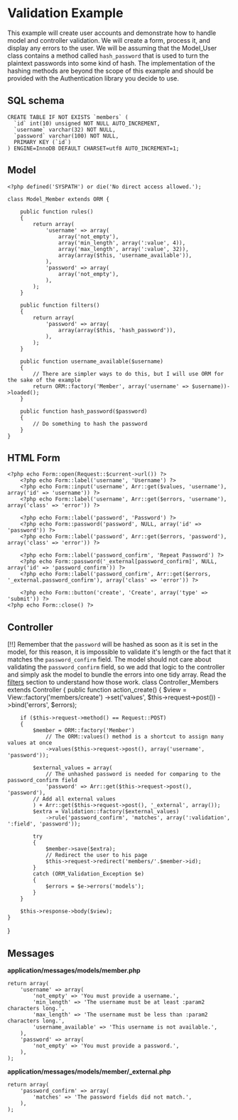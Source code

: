 # Validation Example

This example will create user accounts and demonstrate how to handle model and controller validation. We will create a form, process it, and display any errors to the user. We will be assuming that the Model_User class contains a method called `hash_password` that is used to turn the plaintext passwords into some kind of hash. The implementation of the hashing methods are beyond the scope of this example and should be provided with the Authentication library you decide to use.

## SQL schema

	CREATE TABLE IF NOT EXISTS `members` (
	  `id` int(10) unsigned NOT NULL AUTO_INCREMENT,
	  `username` varchar(32) NOT NULL,
	  `password` varchar(100) NOT NULL,
	  PRIMARY KEY (`id`)
	) ENGINE=InnoDB DEFAULT CHARSET=utf8 AUTO_INCREMENT=1;

## Model
	
	<?php defined('SYSPATH') or die('No direct access allowed.');

	class Model_Member extends ORM {

		public function rules()
		{
			return array(
				'username' => array(
					array('not_empty'),
					array('min_length', array(':value', 4)),
					array('max_length', array(':value', 32)),
					array(array($this, 'username_available')),
				),
				'password' => array(
					array('not_empty'),
				),
			);
		}
		
		public function filters()
		{
			return array(
				'password' => array(
					array(array($this, 'hash_password')),
				),
			);
		}

		public function username_available($username)
		{
			// There are simpler ways to do this, but I will use ORM for the sake of the example
			return ORM::factory('Member', array('username' => $username))->loaded();
		}

		public function hash_password($password)
		{
			// Do something to hash the password
		}
	}

## HTML Form
	<?php echo Form::open(Request::$current->url()) ?>
		<?php echo Form::label('username', 'Username') ?>
		<?php echo Form::input('username', Arr::get($values, 'username'), array('id' => 'username')) ?>
		<?php echo Form::label('username', Arr::get($errors, 'username'), array('class' => 'error')) ?>

		<?php echo Form::label('password', 'Password') ?>
		<?php echo Form::password('password', NULL, array('id' => 'password')) ?>
		<?php echo Form::label('password', Arr::get($errors, 'password'), array('class' => 'error')) ?>

		<?php echo Form::label('password_confirm', 'Repeat Password') ?>
		<?php echo Form::password('_external[password_confirm]', NULL, array('id' => 'password_confirm')) ?>
		<?php echo Form::label('password_confirm', Arr::get($errors, '_external.password_confirm'), array('class' => 'error')) ?>

		<?php echo Form::button('create', 'Create', array('type' => 'submit')) ?>
	<?php echo Form::close() ?>

## Controller

[!!] Remember that the `password` will be hashed as soon as it is set in the model, for this reason, it is impossible to validate it's length or the fact that it matches the `password_confirm` field. The model should not care about validating the `password_confirm` field, so we add that logic to the controller and simply ask the model to bundle the errors into one tidy array. Read the [filters](filters) section to understand how those work.
class Controller_Members extends Controller {
	public function action_create()
	{
		$view = View::factory('members/create')
			->set('values', $this->request->post())
			->bind('errors', $errors);

		if ($this->request->method() == Request::POST)
		{
			$member = ORM::factory('Member')
				// The ORM::values() method is a shortcut to assign many values at once
				->values($this->request->post(), array('username', 'password'));

			$external_values = array(
				// The unhashed password is needed for comparing to the password_confirm field
				'password' => Arr::get($this->request->post(), 'password'),
			// Add all external values
			) + Arr::get($this->request->post(), '_external', array());
			$extra = Validation::factory($external_values)
				->rule('password_confirm', 'matches', array(':validation', ':field', 'password'));

			try
			{
				$member->save($extra);
				// Redirect the user to his page
				$this->request->redirect('members/'.$member->id);
			}
			catch (ORM_Validation_Exception $e)
			{
				$errors = $e->errors('models');
			}
		}

		$this->response->body($view);
	}
}

## Messages

**application/messages/models/member.php**

	return array(
		'username' => array(
			'not_empty' => 'You must provide a username.',
			'min_length' => 'The username must be at least :param2 characters long.',
			'max_length' => 'The username must be less than :param2 characters long.',
			'username_available' => 'This username is not available.',
		),
		'password' => array(
			'not_empty' => 'You must provide a password.',
		),
	);

**application/messages/models/member/_external.php**

	return array(
		'password_confirm' => array(
			'matches' => 'The password fields did not match.',
		),
	);
